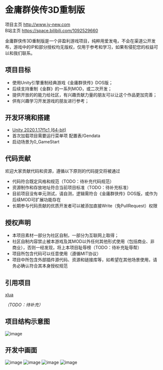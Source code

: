 # 金庸群侠传3D重制版


项目主页 http://www.jy-new.com<br>
B站主页 https://space.bilibili.com/1092529660

金庸群侠传3D重制版是一个非盈利游戏项目，纯粹用爱发电，不会在渠道公开发布，游戏中的IP和部分授权均无版权，仅用于参考和学习，如果有侵犯您的权益可以和我们联系。


## 项目目标

* 使用Unity引擎重制经典游戏《金庸群侠传》DOS版；
* 后续支持重制《金群》的一系列MOD，或二次开发；
* 提供开放的的能力给社区，有兴趣贡献力量的朋友可以让这个作品更加完善；
* 供有兴趣学习开发游戏的朋友进行参考；

## 开发环境和搭建

* [Unity 2020.1.17f1c1 (64-bit)](https://unity.cn/releases)
* 首次加载项目需要运行菜单项 配置表/Gendata
* 启动场景为0_GameStart

## 代码贡献

欢迎大家贡献代码和资源，遵循以下原则的代码提交将被通过

* 代码符合既定风格和规范（TODO：待补充代码规范）
* 资源制作和存放地址符合当前项目标准（TODO：待补充标准）
* 目前项目没有单元测试，请自测，逻辑需符合《金庸群侠传》DOS版，或作为后续MOD可扩展功能存在
* 长期参与代码贡献的优质开发者可以被添加直接Write（免PullRequest）权限


## 授权声明

* 本项目素材一部分为社区自制，一部分为互联网上取得；
* 社区自制内容禁止被本游戏及其MOD以外任何其他形式使用（包括商业、非商业），否则一经发现，将上本项目耻辱榜（TODO：待补充耻辱帮）
* 项目所包含代码可以任意使用（遵循MIT协议）
* 项目中所包含外部插件源代码、资源和链接库等，如希望在其他场景使用，请务必确认符合其本身授权规范

## 引用项目

[xlua](https://github.com/Tencent/xLua)

_（TODO：待补充）_

## 项目结构示意图

![image](https://user-images.githubusercontent.com/7448857/118384406-5b3bc680-b638-11eb-9186-8888b90bcc35.png)

## 开发中画面

![image](https://user-images.githubusercontent.com/7448857/118384457-aa81f700-b638-11eb-972b-810a88040939.png)
![image](https://user-images.githubusercontent.com/7448857/118384458-b2419b80-b638-11eb-8411-8822289759b4.png)
![image](https://user-images.githubusercontent.com/7448857/118384459-b53c8c00-b638-11eb-8a83-80228747067f.png)
![image](https://user-images.githubusercontent.com/7448857/118384466-b968a980-b638-11eb-89b3-11aec9ee8bd2.png)
